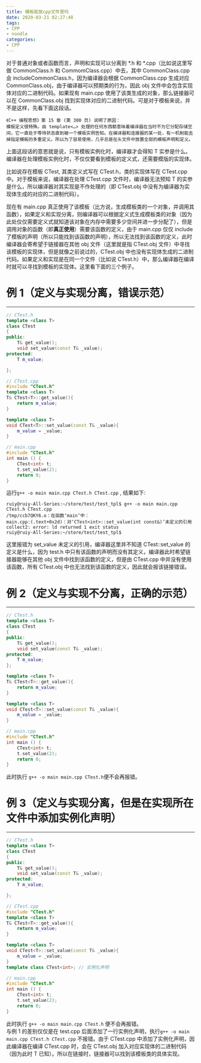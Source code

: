 ```yaml
---
title: 模板能放cpp文件里吗
date: 2020-03-21 02:27:48
tags:
- CPP
- noodle
categories:
- CPP
---
```



对于普通对象或者函数而言，声明和实现可以分离到 *.h 和 *.cpp（比如说这里写做 CommonClass.h 和 CommomClass.cpp）中去，其中 CommonClass.cpp 会 includeCommonClass.h，因为编译器会根据 CommonClass.cpp 生成对应 CommonClass.obj，由于编译器可以预期类的行为，因此 obj 文件中会包含实现体对应的二进制代码。如果现有 main.cpp 使用了该类生成的对象，那么链接器可以在 CommonClass.obj 找到实现体对应的二进制代码。可是对于模板来说，并不是这样，先看下面这段话。

    《C++ 编程思想》第 15 章 (第 300 页) 说明了原因：  
    模板定义很特殊。由 template<…> 处理的任何东西都意味着编译器在当时不为它分配存储空间，它一直处于等待状态直到被一个模板实例告知。在编译器和连接器的某一处，有一机制能去掉指定模板的多重定义。所以为了容易使用，几乎总是在头文件中放置全部的模板声明和定义。

上面这段话的意思就是说，只有模板实例化时，编译器才会得知 T 实参是什么。编译器在处理模板实例化时，不仅仅要看到模板的定义式，还需要模版的实现体。

比如说存在模板 CTest, 其类定义式写在 CTest.h，类的实现体写在 CTest.cpp 中。对于模板来说，编译器在处理 CTest.cpp 文件时，编译器无法预知 T 的实参是什么，所以编译器对其实现是不作处理的（即 CTest.obj 中没有为编译器为实现体生成的对应的二进制代码）。

现在有 main.cpp 真正使用了该模板（比方说，生成模板类的一个对象，并调用其函数），如果定义和实现分离，则编译器可以根据定义式生成模板类的对象（因为此处仅仅需要定义式就知道该对象在内存中需要多少空间并进一步分配了），但是调用对象的函数（即**真正使用**）需要该函数的定义，由于 main.cpp 仅仅 include 了模板的声明（所以只能找到该函数的声明），所以无法找到该函数的定义，此时编译器会寄希望于链接器在其他 obj 文件（这里就是指 CTest.obj 文件）中寻找该模板的实现体，但是就像之前说过的，CTest.obj 中也没有实现体生成的二进制代码。如果定义和实现是在同一个文件（比如说 CTest.h）中，那么编译器在编译时就可以寻找到模板的实现体。这里看下面的三个例子。


# 例 1（定义与实现分离，错误示范）
-------------------------

``` cpp
// CTest.h
template <class T>
class CTest
{
public:
    T& get_value();
    void set_value(const T& _value);
protected:
    T m_value;

};
```

``` cpp
// CTest.cpp
#include "CTest.h"
template <class T>
T& CTest<T>::get_value(){
    return m_value;
} 

template <class T>
void CTest<T>::set_value(const T& _value){
    m_value = _value;
}
```

``` cpp
// main.cpp
#include "CTest.h"
int main () {
    CTest<int> t;
    t.set_value(2);
    return 0;
}
```

运行`g++ -o main main.cpp CTest.h CTest.cpp` , 结果如下:

```
ruiy@ruiy-All-Series:~/store/test/test_tpl$ g++ -o main main.cpp CTest.h CTest.cpp 
/tmp/ccb7QKY6.o：在函数‘main’中：
main.cpp:(.text+0x2d)：对‘CTest<int>::set_value(int const&)’未定义的引用
collect2: error: ld returned 1 exit status
ruiy@ruiy-All-Series:~/store/test/test_tpl$
```

这里报错为 set_value 未定义的引用，编译器这里并不知道 CTest<int>::set_value 的定义是什么，因为 test.h 中只有该函数的声明而没有其定义，编译器此时希望链接器能够在其他 obj 文件中找到该函数的定义，但是由 CTest.cpp 中并没有使用该函数，所有 CTest.obj 中也无法找到该函数的定义，因此就会报该链接错误。


# 例 2（定义与实现不分离，正确的示范）
-------------------

``` cpp
// CTest.h
template <class T>                                                                                                                                 
class CTest
{
public:
    T& get_value();
    void set_value(const T& _value);
protected:
    T m_value;
};

template <class T>
T& CTest<T>::get_value(){
    return m_value;
}

template <class T>
void CTest<T>::set_value(const T& _value){
    m_value = _value;
}
```

``` cpp
// main.cpp
#include "CTest.h"
int main () {
    CTest<int> t;
    t.set_value(2);
    return 0;
}
```

此时执行 `g++ -o main main.cpp CTest.h`便不会再报错。


# 例 3（定义与实现分离，但是在实现所在文件中添加实例化声明）

----------------------------------

``` cpp
// CTest.h
template <class T>
class CTest
{
public:
    T& get_value();
    void set_value(const T& _value);
protected:
    T m_value;

};
```

``` cpp
// CTest.cpp
#include "CTest.h"
template <class T>
T& CTest<T>::get_value(){
    return m_value;
} 

template <class T>
void CTest<T>::set_value(const T& _value){
    m_value = _value;
}
template class CTest<int>; // 实例化声明
```

``` cpp
// main.cpp
#include "CTest.h"
int main () {
    CTest<int> t;
    t.set_value(2);
    return 0;
}
```

此时执行 `g++ -o main main.cpp CTest.h` 便不会再报错。  
与例 1 的差别仅仅是在 test.cpp 后面添加了一行实例化声明，执行`g++ -o main main.cpp CTest.h CTest.cpp` 不报错。由于 CTest.cpp 中添加了实例化声明，因此编译器在编译 CTest.cpp 时，会在 CTest.obj 加入对应实现体的二进制代码（因为此时 T 已知）。所以在链接时，链接器可以找到该模板类的具体实现。